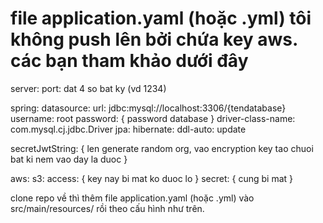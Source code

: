 # file application.yaml (hoặc .yml) tôi không push lên bởi chứa key aws. các bạn tham khảo dưới đây

server:
  port: dat 4 so bat ky (vd 1234)

spring:
  datasource:
    url: jdbc:mysql://localhost:3306/{tendatabase}
    username: root
    password: { password database }
    driver-class-name: com.mysql.cj.jdbc.Driver
  jpa:
    hibernate:
      ddl-auto: update

secretJwtString: { len generate random org, vao encryption key tao chuoi bat ki nem vao day la duoc }

aws:
  s3:
    access: { key nay bi mat ko duoc lo }
    secret: { cung bi mat }


clone repo về thì thêm file application.yaml (hoặc .yml) vào src/main/resources/ rồi theo cấu hình như trên.
